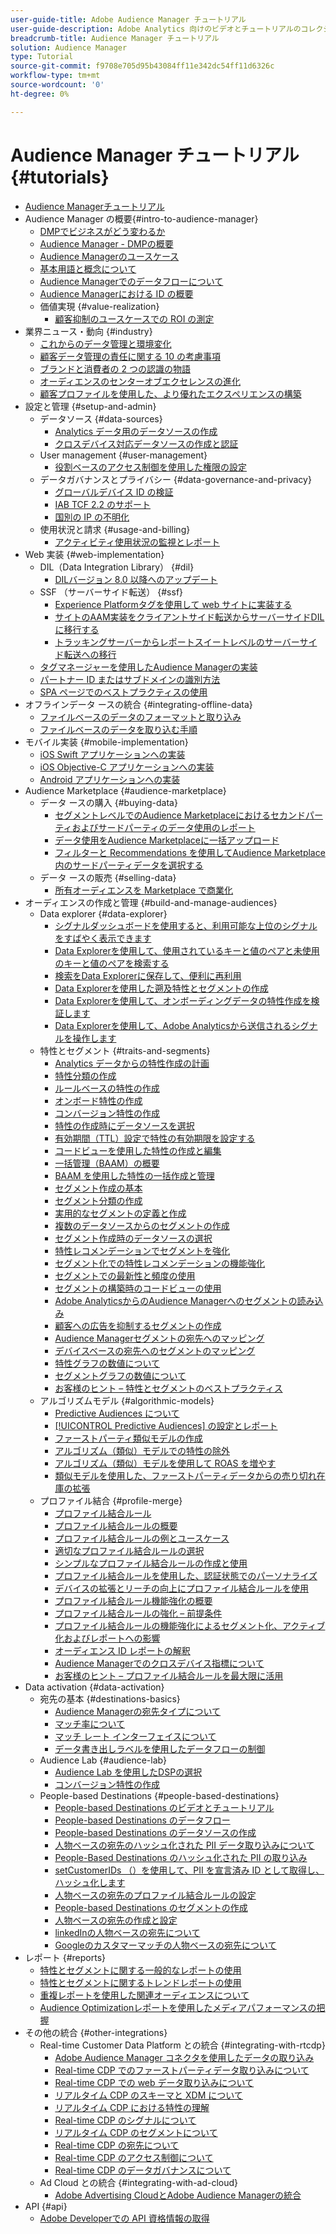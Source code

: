 ```yaml
---
user-guide-title: Adobe Audience Manager チュートリアル
user-guide-description: Adobe Analytics 向けのビデオとチュートリアルのコレクションです。
breadcrumb-title: Audience Manager チュートリアル
solution: Audience Manager
type: Tutorial
source-git-commit: f9708e705d95b43084ff11e342dc54ff11d6326c
workflow-type: tm+mt
source-wordcount: '0'
ht-degree: 0%

---
```



# Audience Manager チュートリアル {#tutorials}

+ [Audience Managerチュートリアル](overview.md)
+ Audience Manager の概要{#intro-to-audience-manager}
   + [DMPでビジネスがどう変わるか](intro-to-audience-manager/how-a-dmp-can-change-your-business.md)
   + [Audience Manager - DMPの概要](intro-to-audience-manager/audience-manager-overview-of-a-dmp.md)
   + [Audience Managerのユースケース](intro-to-audience-manager/audience-manager-use-cases.md)
   + [基本用語と概念について](intro-to-audience-manager/understanding-basic-terms-and-concepts-in-audience-manager.md)
   + [Audience Managerでのデータフローについて](intro-to-audience-manager/understanding-the-data-flow-in-audience-manager.md)
   + [Audience Managerにおける ID の概要](intro-to-audience-manager/introduction-to-identity-in-audience-manager.md)
   + 価値実現 {#value-realization}
      + [顧客抑制のユースケースでの ROI の測定](intro-to-audience-manager/value-realization/measuring-roi-in-a-customer-suppression-use-case.md)
+ 業界ニュース・動向 {#industry}
   + [ これからのデータ管理と環境変化 ](https://experienceleague.adobe.com/docs/platform-learn/tutorials/industry/the-future-of-data-management-and-the-changing-environment.html)
   + [ 顧客データ管理の責任に関する 10 の考慮事項 ](https://experienceleague.adobe.com/docs/platform-learn/tutorials/privacy/ten-considerations-for-responsible-customer-data-management.html)
   + [ ブランドと消費者の 2 つの認識の物語 ](https://experienceleague.adobe.com/docs/platform-learn/tutorials/industry/brands-vs-consumers.html)
   + [ オーディエンスのセンターオブエクセレンスの進化 ](https://experienceleague.adobe.com/docs/platform-learn/tutorials/industry/evolving-your-audience-center-of-excellence.html)
   + [ 顧客プロファイルを使用した、より優れたエクスペリエンスの構築 ](https://experienceleague.adobe.com/docs/platform-learn/tutorials/industry/building-better-experiences-with-customer-profiles.html)
+ 設定と管理 {#setup-and-admin}
   + データソース {#data-sources}
      + [Analytics データ用のデータソースの作成](setup-and-admin/data-sources/create-a-data-source-for-analytics-data.md)
      + [クロスデバイス対応データソースの作成と認証](setup-and-admin/data-sources/creating-a-cross-device-data-source-and-authenticating.md)
   + User management {#user-management}
      + [役割ベースのアクセス制御を使用した権限の設定](setup-and-admin/user-management/setting-permissions-with-role-based-access-control.md)
   + データガバナンスとプライバシー {#data-governance-and-privacy}
      + [グローバルデバイス ID の検証](setup-and-admin/data-governance-and-privacy/global-device-id-validation.md)
      + [IAB TCF 2.2 のサポート](setup-and-admin/data-governance-and-privacy/iab-tcf-support.md)
      + [国別の IP の不明化](setup-and-admin/data-governance-and-privacy/ip-obfuscation-by-country.md)
   + 使用状況と請求 {#usage-and-billing}
      + [アクティビティ使用状況の監視とレポート](setup-and-admin/usage-and-billing/monitoring-and-reporting-on-activity-usage.md)
+ Web 実装 {#web-implementation}
   + DIL（Data Integration Library） {#dil}
      + [DILバージョン 8.0 以降へのアップデート](web-implementation/dil/updating-to-dil-version-8-0-or-greater.md)
   + SSF （サーバーサイド転送） {#ssf}
      + [Experience Platformタグを使用して web サイトに実装する ](https://experienceleague.adobe.com/docs/launch-learn/implementing-in-websites-with-launch/index.html?lang=en)
      + [サイトのAAM実装をクライアントサイド転送からサーバーサイドDILに移行する](web-implementation/ssf/migrating-your-site-implementation-from-client-side-dil-to-server-side-forwarding.md)
      + [トラッキングサーバーからレポートスイートレベルのサーバーサイド転送への移行](web-implementation/ssf/migrating-from-tracking-server-to-report-suite-level-server-side-forwarding.md)
   + [タグマネージャーを使用したAudience Managerの実装](web-implementation/using-tag-managers-to-implement-audience-manager.md)
   + [パートナー ID またはサブドメインの識別方法](web-implementation/how-to-identify-your-partner-id-or-subdomain.md)
   + [SPA ページでのベストプラクティスの使用](web-implementation/using-best-practices-on-spa-pages-when-sending-data-to-aam.md)
+ オフラインデータ ースの統合 {#integrating-offline-data}
   + [ファイルベースのデータのフォーマットと取り込み](integrating-offline-data/formatting-and-ingesting-file-based-data.md)
   + [ファイルベースのデータを取り込む手順](integrating-offline-data/steps-for-ingesting-file-based-data.md)
+ モバイル実装 {#mobile-implementation}
   + [iOS Swift アプリケーションへの実装 ](https://experienceleague.adobe.com/docs/launch-learn/implementing-in-mobile-ios-swift-apps-with-launch/index.html?lang=en)
   + [iOS Objective-C アプリケーションへの実装 ](https://experienceleague.adobe.com/docs/launch-learn/implementing-in-mobile-ios-objective-c-apps-with-launch/index.html?lang=en)
   + [Android アプリケーションへの実装 ](https://experienceleague.adobe.com/docs/launch-learn/implementing-in-mobile-android-apps-with-launch/index.html?lang=en)
+ Audience Marketplace {#audience-marketplace}
   + データ ースの購入 {#buying-data}
      + [セグメントレベルでのAudience Marketplaceにおけるセカンドパーティおよびサードパーティのデータ使用のレポート](audience-marketplace/buying-data/reporting-2nd-and-3rd-party-data-usage-in-the-audience-marketplace-at-the-segment-level.md)
      + [データ使用をAudience Marketplaceに一括アップロード](audience-marketplace/buying-data/bulk-uploading-data-usage-into-the-audience-marketplace.md)
      + [フィルターと Recommendations を使用してAudience Marketplace内のサードパーティデータを選択する](audience-marketplace/buying-data/using-filters-and-recommendations-to-choose-3rd-party-data-in-audience-marketplace.md)
   + データ ースの販売 {#selling-data}
      + [所有オーディエンスを Marketplace で商業化](audience-marketplace/selling-data/commercialize-owned-audiences-on-marketplace.md)
+ オーディエンスの作成と管理 {#build-and-manage-audiences}
   + Data explorer {#data-explorer}
      + [シグナルダッシュボードを使用すると、利用可能な上位のシグナルをすばやく表示できます](build-and-manage-audiences/data-explorer/using-the-signals-dashboard-to-quickly-view-top-available-signals.md)
      + [Data Explorerを使用して、使用されているキーと値のペアと未使用のキーと値のペアを検索する](build-and-manage-audiences/data-explorer/using-data-explorer-to-search-for-used-and-unused-key-value-pairs.md)
      + [検索をData Explorerに保存して、便利に再利用](build-and-manage-audiences/data-explorer/saving-searches-in-data-explorer-for-convenience-in-re-use.md)
      + [Data Explorerを使用した遡及特性とセグメントの作成](build-and-manage-audiences/data-explorer/using-data-explorer-to-create-retroactive-traits-and-segments.md)
      + [Data Explorerを使用して、オンボーディングデータの特性作成を検証します](build-and-manage-audiences/data-explorer/using-data-explorer-to-validate-trait-creation-for-your-onboarded-data.md)
      + [Data Explorerを使用して、Adobe Analyticsから送信されるシグナルを操作します](build-and-manage-audiences/data-explorer/using-data-explorer-to-work-with-signals-coming-from-adobe-analytics.md)
   + 特性とセグメント {#traits-and-segments}
      + [Analytics データからの特性作成の計画](build-and-manage-audiences/traits-and-segments/planning-trait-creation-from-analytics-data.md)
      + [特性分類の作成](build-and-manage-audiences/traits-and-segments/creating-a-trait-taxonomy.md)
      + [ルールベースの特性の作成](build-and-manage-audiences/traits-and-segments/creating-rule-based-traits.md)
      + [オンボード特性の作成](build-and-manage-audiences/traits-and-segments/creating-onboarded-traits.md)
      + [コンバージョン特性の作成](build-and-manage-audiences/traits-and-segments/creating-conversion-traits.md)
      + [特性の作成時にデータソースを選択](build-and-manage-audiences/traits-and-segments/choosing-a-data-source-when-creating-traits.md)
      + [有効期間（TTL）設定で特性の有効期限を設定する](build-and-manage-audiences/traits-and-segments/configuring-trait-expiration-with-the-time-to-live-ttl-setting.md)
      + [コードビューを使用した特性の作成と編集](build-and-manage-audiences/traits-and-segments/using-code-view-to-create-and-edit-traits.md)
      + [一括管理（BAAM）の概要](build-and-manage-audiences/traits-and-segments/introduction-to-bulk-management-baaam.md)
      + [BAAM を使用した特性の一括作成と管理](build-and-manage-audiences/traits-and-segments/creating-and-managing-traits-in-bulk-with-baaam.md)
      + [セグメント作成の基本](build-and-manage-audiences/traits-and-segments/the-basics-of-creating-segments.md)
      + [セグメント分類の作成](build-and-manage-audiences/traits-and-segments/creating-a-segment-taxonomy.md)
      + [実用的なセグメントの定義と作成](build-and-manage-audiences/traits-and-segments/practical-segment-definition-and-creation.md)
      + [複数のデータソースからのセグメントの作成](build-and-manage-audiences/traits-and-segments/creating-segments-from-multiple-data-sources.md)
      + [セグメント作成時のデータソースの選択](build-and-manage-audiences/traits-and-segments/choosing-a-data-source-when-creating-a-segment.md)
      + [特性レコメンデーションでセグメントを強化](build-and-manage-audiences/traits-and-segments/enhancing-your-segments-with-trait-recommendations.md)
      + [セグメント化での特性レコメンデーションの機能強化](build-and-manage-audiences/traits-and-segments/trait-recommendation-enhancements-in-the-segment-builder.md)
      + [セグメントでの最新性と頻度の使用](build-and-manage-audiences/traits-and-segments/using-recency-and-frequency-in-segments.md)
      + [セグメントの構築時のコードビューの使用](build-and-manage-audiences/traits-and-segments/using-code-view-when-building-segments.md)
      + [Adobe AnalyticsからのAudience Managerへのセグメントの読み込み](build-and-manage-audiences/traits-and-segments/import-aa-segments-into-aam.md)
      + [顧客への広告を抑制するセグメントの作成](build-and-manage-audiences/traits-and-segments/building-a-segment-to-suppress-ads-to-customers.md)
      + [Audience Managerセグメントの宛先へのマッピング](build-and-manage-audiences/traits-and-segments/mapping-audience-manager-segments-to-destinations.md)
      + [デバイスベースの宛先へのセグメントのマッピング](build-and-manage-audiences/traits-and-segments/mapping-segments-to-a-device-based-destination.md)
      + [特性グラフの数値について](build-and-manage-audiences/traits-and-segments/understanding-numbers-in-the-trait-graph.md)
      + [セグメントグラフの数値について](build-and-manage-audiences/traits-and-segments/understanding-numbers-in-the-segment-graph.md)
      + [お客様のヒント – 特性とセグメントのベストプラクティス](build-and-manage-audiences/traits-and-segments/customer-tips-traits-and-segments-best-practices.md)
   + アルゴリズムモデル {#algorithmic-models}
      + [Predictive Audiences について](build-and-manage-audiences/algorithmic-models/understanding-predictive-audiences.md)
      + [[!UICONTROL Predictive Audiences] の設定とレポート](build-and-manage-audiences/algorithmic-models/configure-and-report-on-predictive-audiences.md)
      + [ファーストパーティ類似モデルの作成](build-and-manage-audiences/algorithmic-models/creating-a-first-party-look-alike-model.md)
      + [アルゴリズム（類似）モデルでの特性の除外](build-and-manage-audiences/algorithmic-models/excluding-traits-in-algorithmic-look-alike-models.md)
      + [アルゴリズム（類似）モデルを使用して ROAS を増やす](build-and-manage-audiences/algorithmic-models/increase-roas-by-using-algorithmic-look-alike-models.md)
      + [類似モデルを使用した、ファーストパーティデータからの売り切れ在庫の拡張](build-and-manage-audiences/algorithmic-models/using-look-alike-models-to-extend-sold-out-inventory-from-your-1st-party-data.md)
   + プロファイル結合 {#profile-merge}
      + [プロファイル結合ルール](build-and-manage-audiences/profile-merge/profile-merge.md)
      + [プロファイル結合ルールの概要](build-and-manage-audiences/profile-merge/overview-of-profile-merge-rules.md)
      + [プロファイル結合ルールの例とユースケース](build-and-manage-audiences/profile-merge/profile-merge-rule-examples-and-use-cases.md)
      + [適切なプロファイル結合ルールの選択](build-and-manage-audiences/profile-merge/choosing-the-right-profile-merge-rule.md)
      + [シンプルなプロファイル結合ルールの作成と使用](build-and-manage-audiences/profile-merge/creating-and-using-simple-profile-merge-rules.md)
      + [プロファイル結合ルールを使用した、認証状態でのパーソナライズ](build-and-manage-audiences/profile-merge/using-profile-merge-rules-to-personalize-in-an-authenticated-state.md)
      + [デバイスの拡張とリーチの向上にプロファイル結合ルールを使用](build-and-manage-audiences/profile-merge/using-profile-merge-rules-for-device-extension-and-increased-reach.md)
      + [プロファイル結合ルール機能強化の概要](build-and-manage-audiences/profile-merge/overview-of-profile-merge-rule-enhancements.md)
      + [プロファイル結合ルールの強化 – 前提条件](build-and-manage-audiences/profile-merge/profile-merge-rule-enhancements-pre-requisites.md)
      + [プロファイル結合ルールの機能強化によるセグメント化、アクティブ化およびレポートへの影響](build-and-manage-audiences/profile-merge/how-profile-merge-rule-enhancements-impact-segmentation-activation-and-reporting.md)
      + [オーディエンス ID レポートの解釈](build-and-manage-audiences/profile-merge/interpret-audience-identity-reporting.md)
      + [Audience Managerでのクロスデバイス指標について](build-and-manage-audiences/profile-merge/understanding-cross-device-metrics-in-audience-manager.md)
      + [お客様のヒント – プロファイル結合ルールを最大限に活用](build-and-manage-audiences/profile-merge/customer-tips-getting-the-most-out-of-profile-merge-rules.md)
+ Data activation {#data-activation}
   + 宛先の基本 {#destinations-basics}
      + [Audience Managerの宛先タイプについて](data-activation/destinations-basics/understanding-audience-manager-destination-types.md)
      + [マッチ率について](data-activation/destinations-basics/understanding-match-rates.md)
      + [マッチ レート インターフェイスについて](data-activation/destinations-basics/understanding-the-match-rate-interface-in-audience-manager.md)
      + [データ書き出しラベルを使用したデータフローの制御](data-activation/destinations-basics/using-data-export-labels-to-control-data-flow.md)
   + Audience Lab {#audience-lab}
      + [Audience Lab を使用したDSPの選択](data-activation/audience-lab/using-audience-lab-to-choose-a-dsp.md)
      + [ コンバージョン特性の作成 ](https://experienceleague.adobe.com/docs/audience-manager-learn/tutorials/build-and-manage-audiences/traits-and-segments/creating-conversion-traits.html?lang=ja)
   + People-based Destinations {#people-based-destinations}
      + [People-based Destinations のビデオとチュートリアル](data-activation/people-based-destinations/pbd.md)
      + [People-based Destinations のデータフロー](data-activation/people-based-destinations/people-based-destinations-data-flow.md)
      + [People-based Destinations のデータソースの作成](data-activation/people-based-destinations/creating-a-data-source-for-people-based-destinations.md)
      + [人物ベースの宛先のハッシュ化された PII データ取り込みについて](data-activation/people-based-destinations/understanding-hashed-pii-data-ingestion-for-people-based-destinations.md)
      + [People-Based Destinations のハッシュ化された PII の取り込み](data-activation/people-based-destinations/ingesting-hashed-pii-for-people-based-destinations.md)
      + [setCustomerIDs （）を使用して、PII を宣言済み ID として取得し、ハッシュ化します](data-activation/people-based-destinations/using-setcustomerids-to-ingest-and-hash-pii-as-a-declared-id.md)
      + [人物ベースの宛先のプロファイル結合ルールの設定](data-activation/people-based-destinations/configuring-profile-merge-rules-for-people-based-destinations.md)
      + [People-based Destinations のセグメントの作成](data-activation/people-based-destinations/creating-segments-for-people-based-destinations.md)
      + [人物ベースの宛先の作成と設定](data-activation/people-based-destinations/create-and-configure-people-based-destinations.md)
      + [linkedInの人物ベースの宛先について](data-activation/people-based-destinations/understanding-and-configuring-the-linkedin-pbd.md)
      + [Googleのカスタマーマッチの人物ベースの宛先について](data-activation/people-based-destinations/understanding-and-configuring-the-google-customer-match-pbd.md)
+ レポート {#reports}
   + [特性とセグメントに関する一般的なレポートの使用](reports/using-general-reports-with-traits-and-segments.md)
   + [特性とセグメントに関するトレンドレポートの使用](reports/using-trended-reports-with-traits-and-segments.md)
   + [重複レポートを使用した関連オーディエンスについて](reports/understand-related-audiences-with-overlap-reports.md)
   + [Audience Optimizationレポートを使用したメディアパフォーマンスの把握](reports/using-audience-optimization-reports-to-understand-media-performance.md)
+ その他の統合 {#other-integrations}
   + Real-time Customer Data Platform との統合 {#integrating-with-rtcdp}
      + [Adobe Audience Manager コネクタを使用したデータの取り込み ](https://experienceleague.adobe.com/docs/platform-learn/tutorials/sources/ingest-data-from-aam.html?lang=en#sources)
      + [Real-time CDP でのファーストパーティデータ取り込みについて](other-integrations/integrating-with-rtcdp/rtcdp-1pd-ingestion-for-aam-users.md)
      + [Real-time CDP での web データ取り込みについて](other-integrations/integrating-with-rtcdp/rtcdp-web-ingestion-for-aam-users.md)
      + [リアルタイム CDP のスキーマと XDM について](other-integrations/integrating-with-rtcdp/rtcdp-schemas-xdm-for-aam-users.md)
      + [リアルタイム CDP における特性の理解](other-integrations/integrating-with-rtcdp/rtcdp-traits-for-aam-users.md)
      + [Real-time CDP のシグナルについて](other-integrations/integrating-with-rtcdp/rtcdp-signals-for-aam-users.md)
      + [リアルタイム CDP のセグメントについて](other-integrations/integrating-with-rtcdp/rtcdp-segments-for-aam-users.md)
      + [Real-time CDP の宛先について](other-integrations/integrating-with-rtcdp/rtcdp-destinations-for-aam-users.md)
      + [Real-time CDP のアクセス制御について](other-integrations/integrating-with-rtcdp/rtcdp-access-control-for-aam-users.md)
      + [Real-time CDP のデータガバナンスについて](other-integrations/integrating-with-rtcdp/rtcdp-data-gov-for-aam-users.md)
   + Ad Cloud との統合 {#integrating-with-ad-cloud}
      + [Adobe Advertising CloudとAdobe Audience Managerの統合](other-integrations/integrating-with-ad-cloud/advertising-cloud-and-audience-manager-integration.md)
+ API {#api}
   + [Adobe Developerでの API 資格情報の取得](api/retrieve-api-credentials-in-adobe-io.md)
